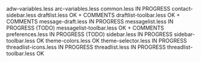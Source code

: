 adw-variables.less
arc-variables.less
common.less						IN PROGRESS
contact-sidebar.less
draftlist.less					OK + COMMENTS
draftlist-toolbar.less			OK + COMMENTS
message-draft.less				IN PROGRESS
messagelist.less				IN PROGRESS (TODO)
messagelist-toolbar.less		OK + COMMENTS
preferences.less				IN PROGRESS (TODO)
sidebar.less					IN PROGRESS
sidebar-toolbar.less			OK
theme-colors.less				OK
theme-selector.less				IN PROGRESS
threadlist-icons.less			IN PROGRESS
threadlist.less					IN PROGRESS
threadlist-toolbar.less			OK
